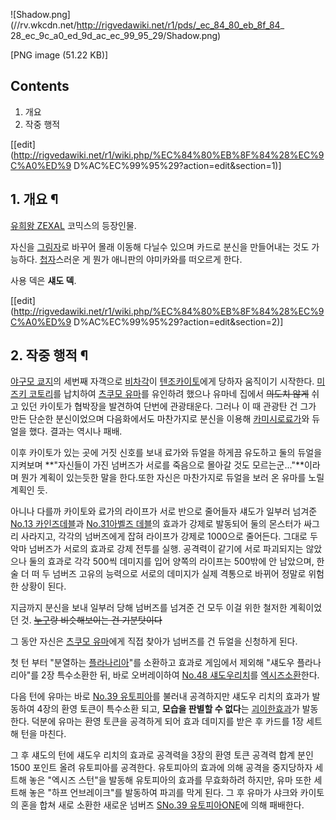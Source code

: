 ![Shadow.png](//rv.wkcdn.net/http://rigvedawiki.net/r1/pds/_ec_84_80_eb_8f_84_
28_ec_9c_a0_ed_9d_ac_ec_99_95_29/Shadow.png)

[PNG image (51.22 KB)]

## Contents

    

1. 개요 
2. 작중 행적 

[[edit](http://rigvedawiki.net/r1/wiki.php/%EC%84%80%EB%8F%84%28%EC%9C%A0%ED%9
D%AC%EC%99%95%29?action=edit&section=1)]

## 1. 개요 ¶

[유희왕 ZEXAL](%EC%9C%A0%ED%9D%AC%EC%99%95%20ZEXAL.md) 코믹스의 등장인물.

  

자신을 [그림자](%EA%B7%B8%EB%A6%BC%EC%9E%90.md)로 바꾸어 몰래 이동해 다닐수 있으며 카드로 분신을 만들어내는
것도 가능하다. [첩자](%EC%B2%A9%EC%9E%90.md)스러운 게 뭔가 애니판의 야미카와를 떠오르게 한다.

  

사용 덱은 **섀도 덱**.

  

[[edit](http://rigvedawiki.net/r1/wiki.php/%EC%84%80%EB%8F%84%28%EC%9C%A0%ED%9
D%AC%EC%99%95%29?action=edit&section=2)]

## 2. 작중 행적 ¶

[야구모 쿄지](%EC%95%BC%EA%B5%AC%EB%AA%A8%20%EC%BF%84%EC%A7%80.md)의 세번째 자객으로
[비차각](%EB%B9%84%EC%B0%A8%EA%B0%81.md)이 [텐조카이토](%ED%85%90%EC%A1%B0%20%EC%B9%B4%EC%9D%B4%ED%86%A0.md)에게 당하자 움직이기 시작한다.
[미즈키 코토리](%EB%AF%B8%EC%A6%88%ED%82%A4%20%EC%BD%94%ED%86%A0%EB%A6%AC.md)를
납치하여 [츠쿠모 유마](%EC%B8%A0%EC%BF%A0%EB%AA%A8%20%EC%9C%A0%EB%A7%88.md)를 유인하려
했으나 유마네 집에서 <del>의도치 않게</del> 쉬고 있던 카이토가 협박장을 발견하여 단번에 관광태운다. 그러나 이 때 관광탄 건 그가
만든 단순한 분신이었으며 다음화에서도 마찬가지로 분신을 이용해 [카미시로료가](%EC%B9%B4%EB%AF%B8%EC%8B%9C%EB%A1%9C%20%EB%A3%8C%EA%B0%80.md)와 듀얼을 했다.
결과는 역시나 패배.

  

이후 카이토가 있는 곳에 거짓 신호를 보내 료가와 듀얼을 하게끔 유도하고 둘의 듀얼을 지켜보며 **"자신들이 가진 넘버즈가 서로를 죽음으로
몰아갈 것도 모르는군..."**이라며 뭔가 계획이 있는듯한 말을 한다.또한 자신은 마찬가지로 듀얼을 보러 온 유마를 노릴 계획인 듯.

  

아니나 다를까 카이토와 료가의 라이프가 서로 반으로 줄어들자 섀도가 일부러 넘겨준 [No.13 카인즈데블](No.13%20%EC%B9%B4%EC%9D%B8%EC%A6%88%20%EB%8D%B0%EB%B8%94.md)과 [No.31아벨즈 데블](No.31%20%EC%95%84%EB%B2%A8%EC%A6%88%20%EB%8D%B0%EB%B8%94.md)의 효과가
강제로 발동되어 둘의 몬스터가 싸그리 사라지고, 각각의 넘버즈에게 잡혀 라이프가 강제로 1000으로 줄어든다. 그대로 두 악마 넘버즈가
서로의 효과로 강제 전투를 실행. 공격력이 같기에 서로 파괴되지는 않았으나 둘의 효과로 각각 500씩 데미지를 입어 양쪽의 라이프는
500밖에 안 남았으며, 한술 더 떠 두 넘버즈 고유의 능력으로 서로의 데미지가 실제 격통으로 바뀌어 정말로 위험한 상황이 된다.

  

지금까지 분신을 보내 일부러 당해 넘버즈를 넘겨준 건 모두 이걸 위한 철저한 계획이었던 것.
<del>[누구](%EB%B2%A1%ED%84%B0%28%EC%9C%A0%ED%9D%AC%EC%99%95%29.md)랑 비슷해보이는 건
기분탓이다</del>

  

그 동안 자신은 [츠쿠모 유마](%EC%B8%A0%EC%BF%A0%EB%AA%A8%20%EC%9C%A0%EB%A7%88.md)에게 직접
찾아가 넘버즈를 건 듀얼을 신청하게 된다.

  

첫 턴 부터 "분열하는 [플라나리아](%ED%94%8C%EB%9D%BC%EB%82%98%EB%A6%AC%EC%95%84.md)"를
소환하고 효과로 게임에서 제외해 "섀도우 플라나리아"를 2장 특수소환한 뒤, 바로 오버레이하여 [No.48 섀도우리치](No.48%20%EC%84%80%EB%8F%84%EC%9A%B0%20%EB%A6%AC%EC%B9%98.md)를 [엑시즈소환](%EC%97%91%EC%8B%9C%EC%A6%88%20%EC%86%8C%ED%99%98.md)한다.

  

다음 턴에 유마는 바로 [No.39 유토피아](No.39%20%EC%9C%A0%ED%86%A0%ED%94%BC%EC%95%84.md)를
불러내 공격하지만 섀도우 리치의 효과가 발동하여 4장의 환영 토큰이 특수소환 되고, **모습을 판별할 수 없다**는 [괴이한효과](%EC%95%94%ED%9D%91%EC%9D%98%20%EC%84%B1.md)가 발동한다. 덕분에 유마는 환영 토큰을 공격하게
되어 효과 데미지를 받은 후 카드를 1장 세트해 턴을 마친다.

  

그 후 섀도의 턴에 섀도우 리치의 효과로 공격력을 3장의 환영 토큰 공격력 합계 분인 1500 포인트 올려 유토피아를 공격한다. 유토피아의
효과에 의해 공격을 중지당하자 세트해 놓은 "엑시즈 스턴"을 발동해 유토피아의 효과를 무효화하려 하지만, 유마 또한 세트해 놓은 "하프
언브레이크"를 발동하여 파괴를 막게 된다. 그 후 유마가 샤크와 카이토의 혼을 합쳐 새로 소환한 새로운 넘버즈 [SNo.39 유토피아ONE](SNo.39%20%EC%9C%A0%ED%86%A0%ED%94%BC%EC%95%84%20ONE.md)에 의해 패배한다.

